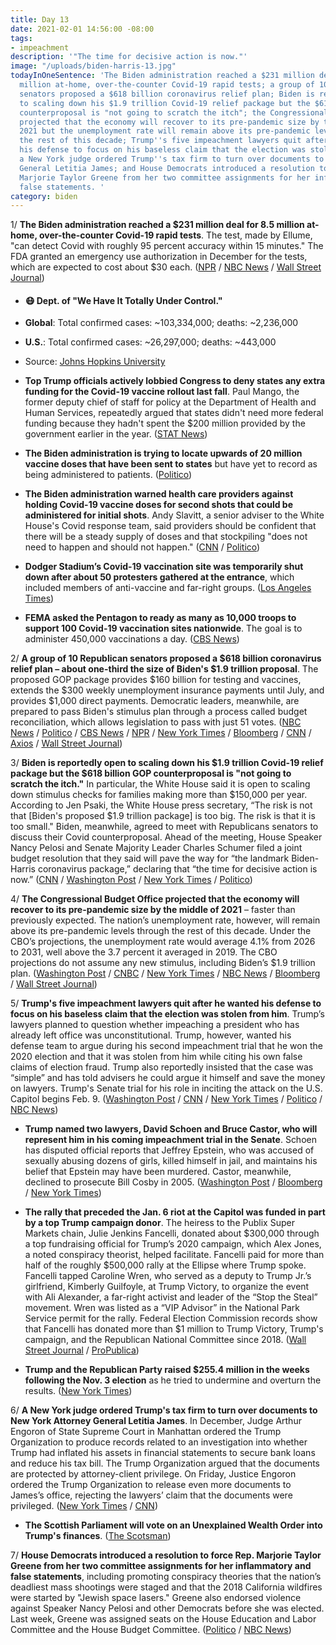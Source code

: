 ```yaml
---
title: Day 13
date: 2021-02-01 14:56:00 -08:00
tags:
- impeachment
description: '"The time for decisive action is now."'
image: "/uploads/biden-harris-13.jpg"
todayInOneSentence: 'The Biden administration reached a $231 million deal for 8.5
  million at-home, over-the-counter Covid-19 rapid tests; a group of 10 Republican
  senators proposed a $618 billion coronavirus relief plan; Biden is reportedly open
  to scaling down his $1.9 trillion Covid-19 relief package but the $618 billion GOP
  counterproposal is "not going to scratch the itch"; the Congressional Budget Office
  projected that the economy will recover to its pre-pandemic size by the middle of
  2021 but the unemployment rate will remain above its pre-pandemic levels through
  the rest of this decade; Trump''s five impeachment lawyers quit after he wanted
  his defense to focus on his baseless claim that the election was stolen from him;
  a New York judge ordered Trump''s tax firm to turn over documents to New York Attorney
  General Letitia James; and House Democrats introduced a resolution to force Rep.
  Marjorie Taylor Greene from her two committee assignments for her inflammatory and
  false statements. '
category: biden
---
```


1/ **The Biden administration reached a $231 million deal for 8.5 million at-home, over-the-counter Covid-19 rapid tests**. The test, made by Ellume, "can detect Covid with roughly 95 percent accuracy within 15 minutes." The FDA granted an emergency use authorization in December for the tests, which are expected to cost about $30 each. ([NPR](https://www.npr.org/sections/coronavirus-live-updates/2021/02/01/962828149/u-s-cuts-231-million-deal-to-provide-15-minute-covid-19-at-home-tests) / [NBC News](https://www.nbcnews.com/politics/white-house/u-s-strikes-230-million-deal-over-counter-covid-tests-n1256371) / [Wall Street Journal](https://www.wsj.com/articles/u-s-reaches-deal-with-australian-company-ellume-for-at-home-covid-19-tests-11612198271))

* #### 😷 Dept. of "We Have It Totally Under Control."

* **Global**: Total confirmed cases: \~103,334,000; deaths: \~2,236,000

* **U.S.**: Total confirmed cases: \~26,297,000; deaths: \~443,000

* Source: [Johns Hopkins University](https://coronavirus.jhu.edu/map.html)

* **Top Trump officials actively lobbied Congress to deny states any extra funding for the Covid-19 vaccine rollout last fall**. Paul Mango, the former deputy chief of staff for policy at the Department of Health and Human Services, repeatedly argued that states didn't need more federal funding because they hadn't spent the $200 million provided by the government earlier in the year. ([STAT News](https://www.statnews.com/2021/01/31/trump-officials-lobbied-to-deny-states-money-for-vaccine-rollout/))

* **The Biden administration is trying to locate upwards of 20 million vaccine doses that have been sent to states** but have yet to record as being administered to patients. ([Politico](https://www.politico.com/news/2021/01/30/biden-covid-vaccine-states-463953))

* **The Biden administration warned health care providers against holding Covid-19 vaccine doses for second shots that could be administered for initial shots**. Andy Slavitt, a senior adviser to the White House's Covid response team, said providers should be confident that there will be a steady supply of doses and that stockpiling "does not need to happen and should not happen." ([CNN](https://www.cnn.com/2021/02/01/politics/vaccines-doses-white-house-covid-19/index.html) / [Politico](https://www.politico.com/news/2021/02/01/states-stockpiling-covid-vaccine-464447))

* **Dodger Stadium’s Covid-19 vaccination site was temporarily shut down after about 50 protesters gathered at the entrance**, which included members of anti-vaccine and far-right groups. ([Los Angeles Times](https://www.latimes.com/california/story/2021-01-30/dodger-stadiums-covid-19-vaccination-site-shutdown-after-dozens-of-protesters-gather-at-entrance))

* **FEMA asked the Pentagon to ready as many as 10,000 troops to support 100 Covid-19 vaccination sites nationwide**. The goal is to administer 450,000 vaccinations a day. ([CBS News](https://www.cbsnews.com/news/fema-pentagon-ready-10000-troops-covid-vaccination-sites/))

2/ **A group of 10 Republican senators proposed a $618 billion coronavirus relief plan – about one-third the size of Biden's $1.9 trillion proposal**. The proposed GOP package provides $160 billion for testing and vaccines, extends the $300 weekly unemployment insurance payments until July, and provides $1,000 direct payments. Democratic leaders, meanwhile, are prepared to pass Biden's stimulus plan through a process called budget reconciliation, which allows legislation to pass with just 51 votes. ([NBC News](https://www.nbcnews.com/politics/congress/gop-senators-pitch-biden-slimmed-down-covid-relief-bill-n1256298) / [Politico](https://www.politico.com/news/2021/02/01/senate-republicans-covid-relief-464327) / [CBS News](https://www.cbsnews.com/news/covid-relief-republican-senators-618-billion-counteroffer/) / [NPR](https://www.npr.org/sections/coronavirus-live-updates/2021/01/31/962554923/10-senate-republicans-plan-to-detail-slimmed-down-covid-19-counteroffer) / [New York Times](https://www.nytimes.com/live/2021/02/01/world/covid-19-coronavirus/white-house-warns-centrist-republicans-not-to-think-small-ahead-of-meeting-with-biden-to-discuss-pandemic-relief-package) / [Bloomberg](https://www.bloomberg.com/news/articles/2021-02-01/gop-has-smaller-checks-in-618-billion-plan-stimulus-update?sref=MIBMEEoj) / [CNN](https://www.cnn.com/2021/01/31/politics/covid-relief-republican-senators-biden/) / [Axios](https://www.axios.com/covid-relief-package-republican-compromise-biden-c1224602-ec1c-46b3-b82b-e23df98d55f5.html) / [Wall Street Journal](https://www.wsj.com/articles/republicans-propose-618-billion-covid-relief-plan-11612188851))

3/ **Biden is reportedly open to scaling down his $1.9 trillion Covid-19 relief package but the $618 billion GOP counterproposal is "not going to scratch the itch."** In particular, the White House said it is open to scaling down stimulus checks for families making more than $150,000 per year. According to Jen Psaki, the White House press secretary, “The risk is not that \[Biden's proposed $1.9 trillion package\] is too big. The risk is that it is too small." Biden, meanwhile, agreed to meet with Republicans senators to discuss their Covid counterproposal. Ahead of the meeting, House Speaker Nancy Pelosi and Senate Majority Leader Charles Schumer filed a joint budget resolution that they said will pave the way for “the landmark Biden-Harris coronavirus package,” declaring that “the time for decisive action is now.” ([CNN](https://www.cnn.com/2021/01/31/politics/biden-covid-19-relief-negotiations/index.html) / [Washington Post](https://www.washingtonpost.com/us-policy/2021/02/01/biden-stimulus-covid-relief/) / [New York Times](https://www.nytimes.com/live/2021/02/01/world/covid-19-coronavirus/white-house-warns-centrist-republicans-not-to-think-small-ahead-of-meeting-with-biden-to-discuss-pandemic-relief-package) / [Politico](https://www.politico.com/news/2021/01/31/biden-senate-republicans-covid-relief-464057))

4/ **The Congressional Budget Office projected that the economy will recover to its pre-pandemic size by the middle of 2021** – faster than previously expected. The nation’s unemployment rate, however, will remain above its pre-pandemic levels through the rest of this decade. Under the CBO’s projections, the unemployment rate would average 4.1% from 2026 to 2031, well above the 3.7 percent it averaged in 2019. The CBO projections do not assume any new stimulus, including Biden’s $1.9 trillion plan. ([Washington Post](https://www.washingtonpost.com/us-policy/2021/02/01/cbo-economy-biden/) / [CNBC](https://www.cnbc.com/2021/02/01/cbo-report-foresees-rapid-growth-recovery-labor-force-revival-by-2022.html) / [New York Times](https://www.nytimes.com/2021/02/01/business/economy/cbo-economy-estimate.html) / [NBC News](https://www.nbcnews.com/business/economy/jobs-market-will-return-pre-pandemic-level-2022-according-latest-n1256360) / [Bloomberg](https://www.bloomberg.com/news/articles/2021-02-01/cbo-sees-a-stronger-u-s-recovery-after-stimulus-moves-in-2020?sref=MIBMEEoj) / [Wall Street Journal](https://www.wsj.com/articles/u-s-economy-expected-to-reach-pre-pandemic-peak-by-mid-2021-cbo-says-11612195200))

5/ **Trump's five impeachment lawyers quit after he wanted his defense to focus on his baseless claim that the election was stolen from him**. Trump’s lawyers planned to question whether impeaching a president who has already left office was unconstitutional. Trump, however, wanted his defense team to argue during his second impeachment trial that he won the 2020 election and that it was stolen from him while citing his own false claims of election fraud. Trump also reportedly insisted that the case was “simple” and has told advisers he could argue it himself and save the money on lawyers. Trump's Senate trial for his role in inciting the attack on the U.S. Capitol begins Feb. 9. ([Washington Post](https://www.washingtonpost.com/politics/trumps-legal-team-exited-after-he-insisted-impeachment-defense-focus-be-on-false-claims-of-election-fraud/2021/01/31/5af05d04-63e9-11eb-8c64-9595888caa15_story.html) / [CNN](https://www.cnn.com/2021/01/30/politics/butch-bowers-deborah-barbier-trump-impeachment-team/index.html) / [New York Times](https://www.nytimes.com/2021/01/30/us/politics/trump-butch-bowers-impeachment.html) / [Politico](https://www.politico.com/news/2021/01/30/trumps-impeachment-lawyer-leaves-team-464017) / [NBC News](https://www.nbcnews.com/politics/trump-impeachment-inquiry/trump-appears-be-without-legal-team-impeachment-trial-nears-n1256285))

* **Trump named two lawyers, David Schoen and Bruce Castor, who will represent him in his coming impeachment trial in the Senate**. Schoen has disputed official reports that Jeffrey Epstein, who was accused of sexually abusing dozens of girls, killed himself in jail, and maintains his belief that Epstein may have been murdered. Castor, meanwhile, declined to prosecute Bill Cosby in 2005. ([Washington Post](https://www.washingtonpost.com/nation/2021/02/01/trump-impeachment-new-defense-team/) / [Bloomberg](https://www.bloomberg.com/news/articles/2021-01-31/trump-facing-impeachment-trial-without-lawyers-as-team-quits?sref=MIBMEEoj) / [New York Times](https://www.nytimes.com/2021/01/31/us/politics/trump-impeachment-lawyers.html))

* **The rally that preceded the Jan. 6 riot at the Capitol was funded in part by a top Trump campaign donor**. The heiress to the Publix Super Markets chain, Julie Jenkins Fancelli, donated about $300,000 through a top fundraising official for Trump’s 2020 campaign, which Alex Jones, a noted conspiracy theorist, helped facilitate. Fancelli paid for more than half of the roughly $500,000 rally at the Ellipse where Trump spoke. Fancelli tapped Caroline Wren, who served as a deputy to Trump Jr.’s girlfriend, Kimberly Guilfoyle, at Trump Victory, to organize the event with Ali Alexander, a far-right activist and leader of the “Stop the Steal” movement. Wren was listed as a “VIP Advisor” in the National Park Service permit for the rally. Federal Election Commission records show that Fancelli has donated more than $1 million to Trump Victory, Trump's campaign, and the Republican National Committee since 2018. ([Wall Street Journal](https://www.wsj.com/articles/jan-6-rally-funded-by-top-trump-donor-helped-by-alex-jones-organizers-say-11612012063) / [ProPublica](https://www.propublica.org/article/trump-campaign-fundraiser-ellipse-rally))

* **Trump and the Republican Party raised $255.4 million in the weeks following the Nov. 3 election** as he tried to undermine and overturn the results. ([New York Times](https://www.nytimes.com/2021/01/31/us/politics/trump-voter-fraud-fundraising.html))

6/ **A New York judge ordered Trump's tax firm to turn over documents to New York Attorney General Letitia James**. In December, Judge Arthur Engoron of State Supreme Court in Manhattan ordered the Trump Organization to produce records related to an investigation into whether Trump had inflated his assets in financial statements to secure bank loans and reduce his tax bill. The Trump Organization argued that the documents are protected by attorney-client privilege. On Friday, Justice Engoron ordered the Trump Organization to release even more documents to James’s office, rejecting the lawyers’ claim that the documents were privileged. ([New York Times](https://www.nytimes.com/2021/01/29/nyregion/trump-fraud-investigation.html) / [CNN](https://www.cnn.com/2021/01/29/politics/trump-taxes-westchester/index.html))

* **The Scottish Parliament will vote on an Unexplained Wealth Order into Trump's finances**. ([The Scotsman](https://www.scotsman.com/news/politics/scottish-parliament-hold-vote-unexplained-wealth-order-donald-trumps-finances-3118810))

7/ **House Democrats introduced a resolution to force Rep. Marjorie Taylor Greene from her two committee assignments for her inflammatory and false statements**, including promoting conspiracy theories that the nation’s deadliest mass shootings were staged and that the 2018 California wildfires were started by "Jewish space lasers." Greene also endorsed violence against Speaker Nancy Pelosi and other Democrats before she was elected. Last week, Greene was assigned seats on the House Education and Labor Committee and the House Budget Committee. ([Politico](https://www.politico.com/news/2021/02/01/democrats-marjorie-taylor-greene-ultimatum-464382) / [NBC News](https://www.nbcnews.com/politics/congress/house-democrats-file-resolution-strip-marjorie-taylor-greene-committee-assignments-n1256365))